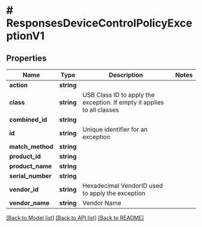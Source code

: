 # # ResponsesDeviceControlPolicyExceptionV1

## Properties

Name | Type | Description | Notes
------------ | ------------- | ------------- | -------------
**action** | **string** |  |
**class** | **string** | USB Class ID to apply the exception. If empty it applies to all classes |
**combined_id** | **string** |  |
**id** | **string** | Unique identifier for an exception |
**match_method** | **string** |  |
**product_id** | **string** |  |
**product_name** | **string** |  |
**serial_number** | **string** |  |
**vendor_id** | **string** | Hexadecimal VendorID used to apply the exception |
**vendor_name** | **string** | Vendor Name |

[[Back to Model list]](../../README.md#models) [[Back to API list]](../../README.md#endpoints) [[Back to README]](../../README.md)
